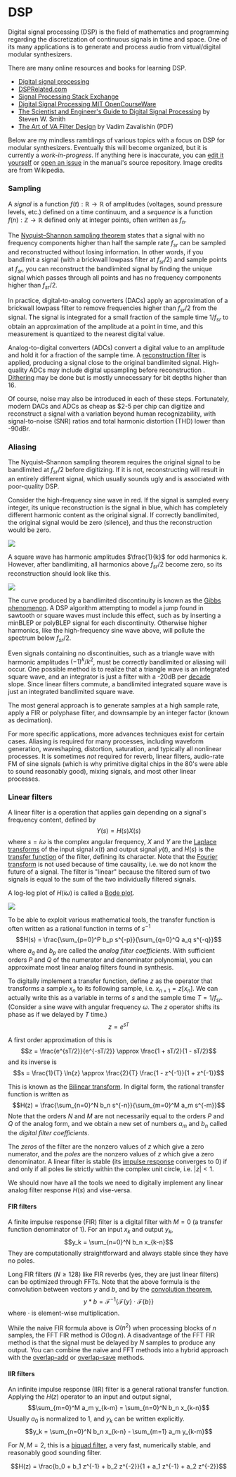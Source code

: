 # DSP

Digital signal processing (DSP) is the field of mathematics and programming regarding the discretization of continuous signals in time and space.
One of its many applications is to generate and process audio from virtual/digital modular synthesizers.

There are many online resources and books for learning DSP.

- [Digital signal processing](https://en.wikipedia.org/wiki/Digital_signal_processing)
- [DSPRelated.com](https://www.dsprelated.com/)
- [Signal Processing Stack Exchange](https://dsp.stackexchange.com/)
- [Digital Signal Processing MIT OpenCourseWare](https://ocw.mit.edu/resources/res-6-008-digital-signal-processing-spring-2011/)
- [The Scientist and Engineer's Guide to Digital Signal Processing](http://dspguide.com/) by Steven W. Smith
- [The Art of VA Filter Design](http://www.native-instruments.com/fileadmin/ni_media/downloads/pdf/VAFilterDesign_2.0.0a.pdf) by Vadim Zavalishin (PDF)

Below are my mindless ramblings of various topics with a focus on DSP for modular synthesizers.
Eventually this will become organized, but it is currently a *work-in-progress*.
If anything here is inaccurate, you can [edit it yourself](https://github.com/VCVRack/manual) or [open an issue](https://github.com/VCVRack/manual/issues) in the manual's source repository.
Image credits are from Wikipedia.


### Sampling

A *signal* is a function $f(t): \mathbb{R} \rightarrow \mathbb{R}$ of amplitudes (voltages, sound pressure levels, etc.) defined on a time continuum, and a *sequence* is a function $f(n): \mathbb{Z} \rightarrow \mathbb{R}$ defined only at integer points, often written as $f_n$.

The [Nyquist–Shannon sampling theorem](https://en.wikipedia.org/wiki/Nyquist%E2%80%93Shannon_sampling_theorem) states that a signal with no frequency components higher than half the sample rate $f_{sr}$ can be sampled and reconstructed without losing information.
In other words, if you bandlimit a signal (with a brickwall lowpass filter at $f_{sr}/2$) and sample points at $f_{sr}$, you can reconstruct the bandlimited signal by finding the unique signal which passes through all points and has no frequency components higher than $f_{sr}/2$.

In practice, digital-to-analog converters (DACs) apply an approximation of a brickwall lowpass filter to remove frequencies higher than $f_{sr}/2$ from the signal.
The signal is integrated for a small fraction of the sample time $1/f_{sr}$ to obtain an approximation of the amplitude at a point in time, and this measurement is quantized to the nearest digital value.

Analog-to-digital converters (ADCs) convert a digital value to an amplitude and hold it for a fraction of the sample time.
A [reconstruction filter](https://en.wikipedia.org/wiki/Reconstruction_filter) is applied, producing a signal close to the original bandlimited signal.
High-quality ADCs may include digital upsampling before reconstruction .
[Dithering](https://en.wikipedia.org/wiki/Dither) may be done but is mostly unnecessary for bit depths higher than 16.

Of course, noise may also be introduced in each of these steps.
Fortunately, modern DACs and ADCs as cheap as &#36;2-5 per chip can digitize and reconstruct a signal with a variation beyond human recognizability, with signal-to-noise (SNR) ratios and total harmonic distortion (THD) lower than -90dBr.


### Aliasing

The Nyquist–Shannon sampling theorem requires the original signal to be bandlimited at $f_{sr}/2$ before digitizing.
If it is not, reconstructing will result in an entirely different signal, which usually sounds ugly and is associated with poor-quality DSP.

Consider the high-frequency sine wave in red.
If the signal is sampled every integer, its unique reconstruction is the signal in blue, which has completely different harmonic content as the original signal.
If correctly bandlimited, the original signal would be zero (silence), and thus the reconstruction would be zero.

[![](https://upload.wikimedia.org/wikipedia/commons/thumb/2/28/AliasingSines.svg/640px-AliasingSines.svg.png)](https://en.wikipedia.org/wiki/File:AliasingSines.svg)

A square wave has harmonic amplitudes $\frac{1}{k}$ for odd harmonics $k$.
However, after bandlimiting, all harmonics above $f_{sr}/2$ become zero, so its reconstruction should look like this.

[![](https://upload.wikimedia.org/wikipedia/commons/thumb/b/b3/Gibbs_phenomenon_50.svg/640px-Gibbs_phenomenon_50.svg.png)](https://en.wikipedia.org/wiki/File:AliasingSines.svg)

The curve produced by a bandlimited discontinuity is known as the [Gibbs phenomenon](https://en.wikipedia.org/wiki/Gibbs_phenomenon).
A DSP algorithm attempting to model a jump found in sawtooth or square waves must include this effect, such as by inserting a minBLEP or polyBLEP signal for each discontinuity.
Otherwise higher harmonics, like the high-frequency sine wave above, will pollute the spectrum below $f_{sr}/2$.

Even signals containing no discontinuities, such as a triangle wave with harmonic amplitudes $(-1)^k / k^2$, must be correctly bandlimited or aliasing will occur.
One possible method is to realize that a triangle wave is an integrated square wave, and an integrator is just a filter with a -20dB per [decade](https://en.wikipedia.org/wiki/Decade_(log_scale)) slope.
Since linear filters commute, a bandlimited integrated square wave is just an integrated bandlimited square wave.

The most general approach is to generate samples at a high sample rate, apply a FIR or polyphase filter, and downsample by an integer factor (known as decimation).

For more specific applications, more advances techniques exist for certain cases.
Aliasing is required for many processes, including waveform generation, waveshaping, distortion, saturation, and typically all nonlinear processes.
It is sometimes *not* required for reverb, linear filters, audio-rate FM of sine signals (which is why primitive digital chips in the 80's were able to sound reasonably good), mixing signals, and most other linear processes.


### Linear filters

A linear filter is a operation that applies gain depending on a signal's frequency content, defined by
$$Y(s) = H(s) X(s)$$
where $s = i \omega$ is the complex angular frequency, $X$ and $Y$ are the [Laplace transforms](https://en.wikipedia.org/wiki/Laplace_transform) of the input signal $x(t)$ and output signal $y(t)$, and $H(s)$ is the [transfer function](https://en.wikipedia.org/wiki/Transfer_function) of the filter, defining its character.
Note that the [Fourier transform](https://en.wikipedia.org/wiki/Fourier_transform) is not used because of time causality, i.e. we do not know the future of a signal.
The filter is "linear" because the filtered sum of two signals is equal to the sum of the two individually filtered signals.

A log-log plot of $H(i \omega)$ is called a [Bode plot](https://en.wikipedia.org/wiki/Bode_plot).

[![](https://upload.wikimedia.org/wikipedia/commons/thumb/6/60/Butterworth_response.svg/640px-Butterworth_response.svg.png)](https://en.wikipedia.org/wiki/File:Butterworth_response.svg)

To be able to exploit various mathematical tools, the transfer function is often written as a rational function in terms of $s^{-1}$
$$H(s) = \frac{\sum_{p=0}^P b_p s^{-p}}{\sum_{q=0}^Q a_q s^{-q}}$$
where $a_q$ and $b_p$ are called the *analog filter coefficients*.
With sufficient orders $P$ and $Q$ of the numerator and denominator polynomial, you can approximate most linear analog filters found in synthesis.

To digitally implement a transfer function, define $z$ as the operator that transforms a sample $x_n$ to its following sample, i.e. $x_{n+1} = z[x_n]$.
We can actually write this as a variable in terms of $s$ and the sample time $T = 1/f_{sr}$.
(Consider a sine wave with angular frequency $\omega$. The $z$ operator shifts its phase as if we delayed by $T$ time.)
$$z = e^{sT}$$

A first order approximation of this is
$$z = \frac{e^{sT/2}}{e^{-sT/2}} \approx \frac{1 + sT/2}{1 - sT/2}$$
and its inverse is
$$s = \frac{1}{T} \ln{z} \approx \frac{2}{T} \frac{1 - z^{-1}}{1 + z^{-1}}$$

This is known as the [Bilinear transform](https://en.wikipedia.org/wiki/Bilinear_transform).
In digital form, the rational transfer function is written as
$$H(z) = \frac{\sum_{n=0}^N b_n s^{-n}}{\sum_{m=0}^M a_m s^{-m}}$$
Note that the orders $N$ and $M$ are not necessarily equal to the orders $P$ and $Q$ of the analog form, and we obtain a new set of numbers $a_m$ and $b_n$ called the *digital filter coefficients*.

The *zeros* of the filter are the nonzero values of $z$ which give a zero numerator, and the *poles* are the nonzero values of $z$ which give a zero denominator.
A linear filter is stable (its [impulse response](https://en.wikipedia.org/wiki/Impulse_response) converges to 0) if and only if all poles lie strictly within the complex unit circle, i.e. $|z| < 1$.

We should now have all the tools we need to digitally implement any linear analog filter response $H(s)$ and vise-versa.

#### FIR filters

A finite impulse response (FIR) filter is a digital filter with $M = 0$ (a transfer function denominator of 1). For an input $x_k$ and output $y_k$,
$$y_k = \sum_{n=0}^N b_n x_{k-n}$$
They are computationally straightforward and always stable since they have no poles.

Long FIR filters ($N \geq 128$) like FIR reverbs (yes, they are just linear filters) can be optimized through FFTs.
Note that the above formula is the convolution between vectors $y$ and $b$, and by the [convolution theorem](https://en.wikipedia.org/wiki/Convolution_theorem),
$$y \ast b = \mathcal{F}^{-1} \{ \mathcal{F}\{y\} \cdot \mathcal{F}\{b\} \}$$
where $\cdot$ is element-wise multiplication.

While the naive FIR formula above is $O(n^2)$ when processing blocks of $n$ samples, the FFT FIR method is $O(\log n)$.
A disadvantage of the FFT FIR method is that the signal must be delayed by $N$ samples to produce any output.
You can combine the naive and FFT methods into a hybrid approach with the [overlap-add](https://en.wikipedia.org/wiki/Overlap%E2%80%93add_method) or [overlap-save](https://en.wikipedia.org/wiki/Overlap%E2%80%93save_method) methods.

#### IIR filters

An infinite impulse response (IIR) filter is a general rational transfer function. Applying the $H(z)$ operator to an input and output signal,
$$\sum_{m=0}^M a_m y_{k-m} = \sum_{n=0}^N b_n x_{k-n}$$
Usually $a_0$ is normalized to 1, and $y_k$ can be written explicitly.
$$y_k = \sum_{n=0}^N b_n x_{k-n} - \sum_{m=1} a_m y_{k-m}$$

For $N, M = 2$, this is a [biquad filter](https://en.wikipedia.org/wiki/Digital_biquad_filter), a very fast, numerically stable, and reasonably good sounding filter.

$$H(z) = \frac{b_0 + b_1 z^{-1} + b_2 z^{-2}}{1 + a_1 z^{-1} + a_2 z^{-2}}$$
